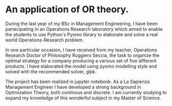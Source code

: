 # An application of OR theory. 

During the last year of my BSc in Management Engineering, I have been partecipating in an Operations Research laboratory which aimed to enable the students to use Python's Pyomo library to elaborate and solve a real world Operations-Research problem. 

In one particular occasion, I have received from my teacher, Operations Research Doctor of Philosophy Ruggiero Seccia, the task to organize the optimal strategy for a company producing a various set of five different products. I have elaborated the model using pyomo modelling style and solved with the recommended solver, glpk. 

The project has been realized in jupyter notebook. As a La Sapienza Management Engineer I have developed a strong background in Optimization Theory, both continous and discrete. I am currently studying to expand my knowledge of this wonderful subject in my Master of Science. 
